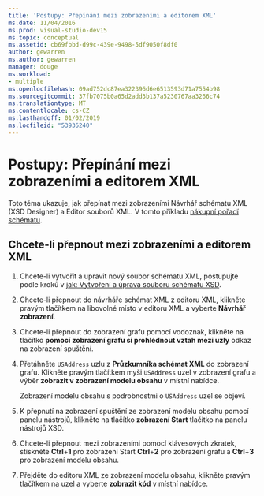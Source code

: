 ```yaml
---
title: 'Postupy: Přepínání mezi zobrazeními a editorem XML'
ms.date: 11/04/2016
ms.prod: visual-studio-dev15
ms.topic: conceptual
ms.assetid: cb69fbbd-d99c-439e-9498-5df9050f8df0
author: gewarren
ms.author: gewarren
manager: douge
ms.workload:
- multiple
ms.openlocfilehash: 09ad752dc87ea322396d6e6513593d71a7554b98
ms.sourcegitcommit: 37fb7075b0a65d2add3b137a5230767aa3266c74
ms.translationtype: MT
ms.contentlocale: cs-CZ
ms.lasthandoff: 01/02/2019
ms.locfileid: "53936240"
---
```

# <a name="how-to-switch-between-views-and-the-xml-editor"></a>Postupy: Přepínání mezi zobrazeními a editorem XML

Toto téma ukazuje, jak přepínat mezi zobrazeními Návrhář schématu XML (XSD Designer) a Editor souborů XML. V tomto příkladu [nákupní pořadí schématu](../xml-tools/sample-xsd-file-simple-schema.md).

## <a name="to-switch-between-the-views-and-the-xml-editor"></a>Chcete-li přepnout mezi zobrazeními a editorem XML

1.  Chcete-li vytvořit a upravit nový soubor schématu XML, postupujte podle kroků v [jak: Vytvoření a úprava souboru schématu XSD](../xml-tools/how-to-create-and-edit-an-xsd-schema-file.md).

2.  Chcete-li přepnout do návrháře schémat XML z editoru XML, klikněte pravým tlačítkem na libovolné místo v editoru XML a vyberte **Návrhář zobrazení**.

3.  Chcete-li přepnout do zobrazení grafu pomocí vodoznak, klikněte na tlačítko **pomocí zobrazení grafu si prohlédnout vztah mezi uzly** odkaz na zobrazení spuštění.

4.  Přetáhněte `USAddress` uzlu z **Průzkumníka schémat XML** do zobrazení grafu. Klikněte pravým tlačítkem myši `USAddress` uzel v zobrazení grafu a výběr **zobrazit v zobrazení modelu obsahu** v místní nabídce.

     Zobrazení modelu obsahu s podrobnostmi o `USAddress` uzel se objeví.

5.  K přepnutí na zobrazení spuštění ze zobrazení modelu obsahu pomocí panelu nástrojů, klikněte na tlačítko **zobrazení Start** tlačítko na panelu nástrojů XSD.

6.  Chcete-li přepnout mezi zobrazeními pomocí klávesových zkratek, stiskněte **Ctrl**+**1** pro zobrazení Start **Ctrl**+**2** pro zobrazení grafu a **Ctrl**+**3** pro zobrazení modelu obsahu.

7.  Přejděte do editoru XML ze zobrazení modelu obsahu, klikněte pravým tlačítkem na uzel a vyberte **zobrazit kód** v místní nabídce.